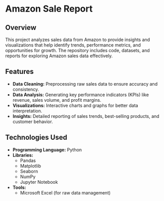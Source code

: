 # Amazon Sale Report

## Overview
This project analyzes sales data from Amazon to provide insights and visualizations that help identify trends, performance metrics, and opportunities for growth. The repository includes code, datasets, and reports for exploring Amazon sales data effectively.


## Features
- **Data Cleaning:** Preprocessing raw sales data to ensure accuracy and consistency.
- **Data Analysis:** Generating key performance indicators (KPIs) like revenue, sales volume, and profit margins.
- **Visualizations:** Interactive charts and graphs for better data interpretation.
- **Insights:** Detailed reporting of sales trends, best-selling products, and customer behavior.


## Technologies Used
- **Programming Language:** Python
- **Libraries:**
  - Pandas
  - Matplotlib
  - Seaborn
  - NumPy
  - Jupyter Notebook
- **Tools:**
  - Microsoft Excel (for raw data management)